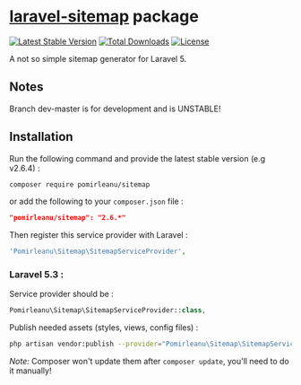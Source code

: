 # [laravel-sitemap](https://github.com/pomirleanu/laravel-sitemap) package

[![Latest Stable Version](https://poser.pugx.org/pomirleanu/sitemap/version.png)](https://packagist.org/packages/pomirleanu/sitemap) [![Total Downloads](https://poser.pugx.org/pomirleanu/sitemap/d/total.png)](https://packagist.org/packages/pomirleanu/sitemap)  [![License](https://poser.pugx.org/pomirleanu/sitemap/license.png)](https://packagist.org/packages/pomirleanu/sitemap)

A not so simple sitemap generator for Laravel 5.


## Notes

Branch dev-master is for development and is UNSTABLE!

## Installation

Run the following command and provide the latest stable version (e.g v2.6.4) :

```bash
composer require pomirleanu/sitemap
```

or add the following to your `composer.json` file :

```json
"pomirleanu/sitemap": "2.6.*"
```

Then register this service provider with Laravel :

```php
'Pomirleanu\Sitemap\SitemapServiceProvider',
```

### Laravel 5.3 :

Service provider should be :

```php
Pomirleanu\Sitemap\SitemapServiceProvider::class,
```

Publish needed assets (styles, views, config files) :

```bash
php artisan vendor:publish --provider="Pomirleanu\Sitemap\SitemapServiceProvider"
```
*Note:* Composer won't update them after `composer update`, you'll need to do it manually!
